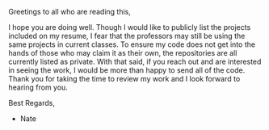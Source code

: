 Greetings to all who are reading this,

I hope you are doing well. Though I would like to publicly list the projects included on my resume, I
fear that the professors may still be using the same projects in current classes. To ensure my code does
not get into the hands of those who may claim it as their own, the repositories are all currently listed as
private. With that said, if you reach out and are interested in seeing the work, I would be more than happy
to send all of the code. Thank you for taking the time to review my work and I look forward to hearing from you.

Best Regards,
- Nate
